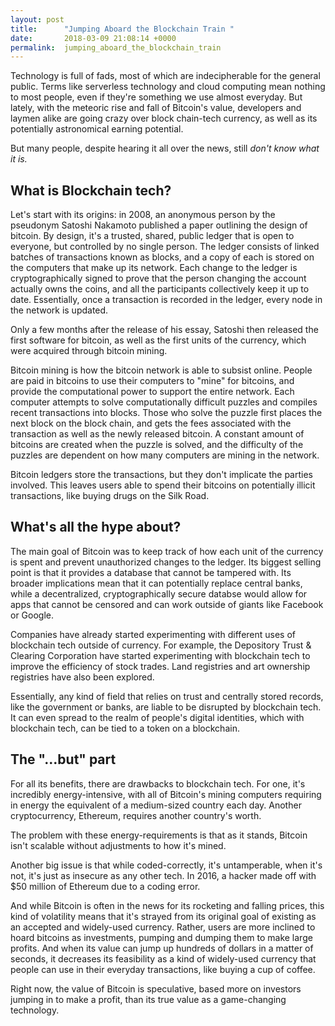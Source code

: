 ```yaml
---
layout: post
title:      "Jumping Aboard the Blockchain Train "
date:       2018-03-09 21:08:14 +0000
permalink:  jumping_aboard_the_blockchain_train
---
```



Technology is full of fads, most of which are indecipherable for the general public. Terms like serverless technology and cloud computing mean nothing to most people, even if they're something we use almost everyday. But lately, with the meteoric rise and fall of Bitcoin's value, developers and laymen alike are going crazy over block chain-tech currency, as well as its potentially astronomical earning potential. 

But many people, despite hearing it all over the news, still _don't know what it is._

## What is Blockchain tech? 

Let's start with its origins: in 2008, an anonymous person by the pseudonym Satoshi Nakamoto published a paper outlining the design of bitcoin. By design, it's a trusted, shared, public ledger that is open to everyone, but controlled by no single person. The ledger consists of linked batches of transactions known as blocks, and a copy of each is stored on the computers that make up its network. Each change to the ledger is cryptographically signed to prove that the person changing the account actually owns the coins, and all the participants collectively keep it up to date. Essentially, once a transaction is recorded in the ledger, every node in the network is updated. 

Only a few months after the release of his essay, Satoshi then released the first software for bitcoin, as well as the first units of the currency, which were acquired through bitcoin mining. 

Bitcoin mining is how the bitcoin network is able to subsist online. People are paid in bitcoins to use their computers to "mine" for bitcoins, and provide the computational power to support the entire network. Each computer attempts to solve computationally difficult puzzles and compiles recent transactions into blocks. Those who solve the puzzle first places the next block on the block chain, and gets the  fees associated with the transaction as well as the newly released bitcoin. A constant amount of bitcoins are created when the puzzle is solved, and the difficulty of the puzzles are dependent on how many computers are mining in the network.

Bitcoin ledgers store the transactions, but they don't implicate the parties involved. This leaves users able to spend their bitcoins on potentially illicit transactions, like buying drugs on the Silk Road. 

## What's all the hype about? 

The main goal of Bitcoin was to keep track of how each unit of the currency is spent and prevent unauthorized changes to the ledger. Its biggest selling point is that it provides a database that cannot be tampered with.  Its broader implications mean that it can potentially replace central banks, while a decentralized, cryptographically secure databse would allow for apps that cannot be censored and can work outside of giants like Facebook or Google. 

Companies have already started experimenting with different uses of blockchain tech outside of currency. For example, the Depository Trust & Clearing Corporation have started experimenting with blockchain tech to improve the efficiency of stock trades.  Land registries and art ownership registries have also been explored. 

Essentially, any kind of field that relies on trust and centrally stored records, like the government or banks, are liable to be disrupted by blockchain tech. It can even spread to the realm of people's digital identities, which with blockchain tech, can be tied to a token on a blockchain. 

## The "...but" part

For all its benefits, there are drawbacks to blockchain tech. For one, it's incredibly energy-intensive, with all of Bitcoin's mining computers requiring in energy the equivalent of a medium-sized country each day. Another cryptocurrency, Ethereum, requires another country's worth. 

The problem with these energy-requirements is that as it stands, Bitcoin isn't scalable without adjustments to how it's mined. 

Another big issue is that while coded-correctly, it's untamperable, when it's not, it's just as insecure as any other tech. In 2016, a hacker made off with $50 million of Ethereum due to a coding error. 

And while Bitcoin is often in the news for its rocketing and falling prices, this kind of volatility means that it's strayed from its original goal of existing as an accepted and widely-used currency. Rather, users are more inclined to hoard bitcoins as investments, pumping and dumping them to make large profits. And when its value can jump up hundreds of dollars in a matter of seconds, it decreases its feasibility as a kind of widely-used currency that people can use in their everyday transactions, like buying a cup of coffee. 

Right now, the value of Bitcoin is speculative, based more on investors jumping in to make a profit, than its true value as a game-changing technology. 
